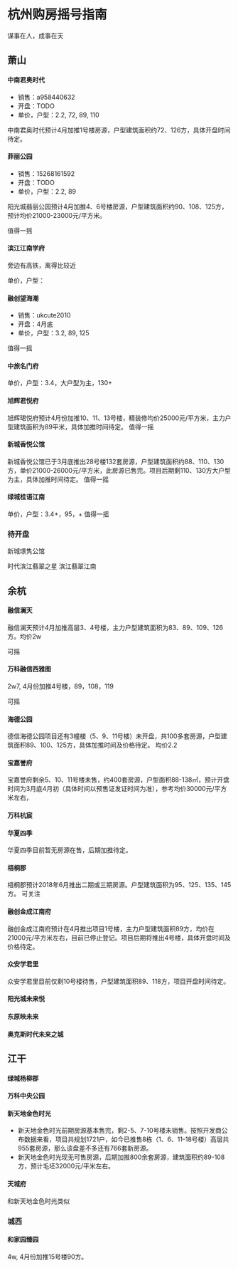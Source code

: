 # 杭州购房摇号指南

谋事在人，成事在天


## 萧山

#### 中南君奥时代
- 销售：a958440632
- 开盘：TODO
- 单价，户型：2.2, 72, 89, 110

中南君奥时代预计4月加推1号楼房源，户型建筑面积约72、126方，具体开盘时间待定。


#### 菲丽公园
- 销售：15268161592
- 开盘：TODO
- 单价，户型：2.2, 89

阳光城翡丽公园预计4月加推4、6号楼房源，户型建筑面积约90、108、125方，预计均价21000-23000元/平方米。

值得一摇
#### 滨江江南学府

旁边有高铁，离得比较近

单价，户型：


#### 融创望海潮
- 销售：ukcute2010
- 开盘：4月底
- 单价，户型：3.2, 89, 125

值得一摇

#### 中旅名门府

单价，户型：3.4，大户型为主，130+


#### 旭辉君悦府

旭辉珺悦府预计4月份加推10、11、13号楼，精装修均价25000元/平方米，主力户型建筑面积为89平米，具体加推时间待定。
值得一摇

#### 新城香悦公馆
新城香悦公馆已于3月底推出28号楼132套房源，户型建筑面积约88、110、130方，单价21000-26000元/平方米，此房源已售完。项目后期剩110、130方大户型为主，具体加推时间待定。
值得一摇

#### 绿城桂语江南

单价，户型：3.4+，95，+
值得一摇

### 待开盘 ###

新城璟隽公馆

时代滨江翡翠之星
滨江翡翠江南


## 余杭

#### 融信澜天

融信澜天预计4月加推高层3、4号楼，主力户型建筑面积为83、89、109、126方。均价2w

可摇

#### 万科融信西雅图
2w7, 4月份加推4号楼，89，108，119

可摇

#### 海德公园
德信海德公园项目还有3幢楼（5、9、11号楼）未开盘，共100多套房源，户型建筑面积89、100、125方，具体加推时间及价格待定。
均价2.2

#### 宝嘉誉府

宝嘉誉府剩余5、10、11号楼未售，约400套房源，户型面积88-138㎡，预计开盘时间为3月底4月初（具体时间以预售证发证时间为准），参考均价30000元/平方米左右，

#### 万科杭宸

#### 华夏四季
华夏四季目前暂无房源在售，后期加推待定。


#### 梧桐郡
梧桐郡预计2018年6月推出二期或三期房源。户型建筑面积为95、125、135、145方。
可关注


#### 融创金成江南府 ####

融创金成江南府预计在4月推出项目1号楼，主力户型建筑面积89方，均价在21000元/平方米左右，目前已停止登记。项目后期将推出4号楼，具体开盘时间及价格待定。

#### 众安学君里 ####

众安学君里目前仅剩10号楼待售，户型建筑面积89、118方，项目开盘时间待定。

#### 阳光城未来悦 ####

#### 东原映未来 ####

#### 奥克斯时代未来之城 ####



## 江干

#### 绿城杨柳郡

#### 万科中央公园

#### 新天地金色时光 ####

- 新天地金色时光前期房源基本售完，剩2-5、7-10号楼未销售。按照开发商公布数据来看，项目共规划1721户，如今已推售8栋（1、6、11-18号楼）高层共955套房源，那么该盘差不多还有766套新房源。
- 新天地金色时光现无可售房源，后期加推800余套房源，建筑面积约89-108方，预计毛坯32000元/平米左右。

#### 天城府 ####

和新天地金色时光类似


### 城西 ###

#### 和家园臻园 ####

4w,  4月份加推15号楼90方。
